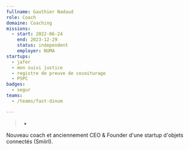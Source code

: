 ```yaml
---
fullname: Gauthier Nadaud
role: Coach
domaine: Coaching
missions:
  - start: 2022-06-24
    end: 2023-12-29
    status: independent
    employer: NUMA
startups:
  - jafer
  - mon suivi justice
  - registre de preuve de covoiturage
  - PSPC
badges:
  - segur
teams:
  - /teams/fast-dinum

---
```

>-
  Nouveau coach et anciennement CEO & Founder d'une startup d'objets connectés
  (Smiirl).
